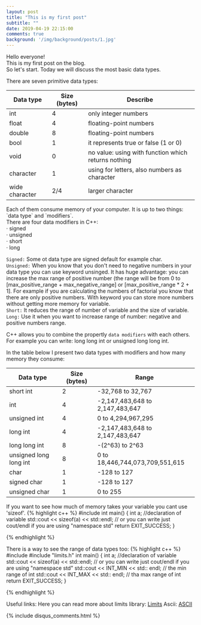 ```yaml
---
layout: post
title: "This is my first post"
subtitle: ""
date: 2019-04-19 22:15:00
comments: true
background: '/img/background/posts/1.jpg'
---
```

Hello everyone! <br />
This is my first post on the blog. <br />
So let's start. Today we will discuss the most basic data types.<br />
<!--more-->
There are seven primitive data types:<br/>
<table class="table">
  <thead>
    <tr>
      <th scope="col">Data type</th>
      <th scope="col">Size (bytes)</th>
      <th scope="col">Describe</th>
    </tr>
  </thead>
  <tbody>
    <tr>
      <td>int</td>
      <td>4</td>
      <td>only integer numbers</td>
    </tr>
    <tr>
      <td>float</td>
      <td>4</td>
      <td>floating-point numbers </td>
    </tr>
    <tr>
      <td>double</td>
      <td>8</td>
      <td>floating-point numbers </td>
    </tr>
     <tr>
      <td>bool</td>
      <td>1</td>
       <td>it represents true or false (1 or 0)</td>
    </tr>
    <tr>
      <td>void</td>
      <td>0</td>
      <td>no value: using with function which returns nothing</td>
    </tr>
    <tr>
      <td>character</td>
      <td>1</td>
      <td>using for letters, also numbers as character</td>
    </tr>
    <tr>
      <td>wide character</td>
      <td>2/4</td>
      <td>larger character</td>
    </tr>
  </tbody>
</table>
Each of them consume memory of your computer. It is up to two things: `data type` and `modifiers`. <br />
There are four data modifiers in C++: <br />
&middot; signed <br/>
&middot; unsigned <br/>
&middot; short <br/>
&middot; long <br/>


`Signed:` Some ot data type are signed default for example char. <br />
`Unsigned:` When you know that you don't need to negative numbers in your data type you can use keyword unsinged. It has huge advantage:
you can increase the max range of positive number (the range will be from 0 to [max_positive_range + max_negative_range] or [max_positive_range * 2 + 1].
For example if you are calculating the numbers of factorial you know that there are only positive numbers. With keyword you can store more numbers without getting more memory for variable. <br />
`Short:` It reduces the range of number of variable and the size of variable. <br />
`Long:` Use it when you want to increase range of number: negative and positive numbers range. <br />

C++ allows you to combine the propertly `data modifiers` with each others. For example you can write:
long long int or unsigned long long int.

In the table below I present two data types with modifiers and how many memory they consume:

<table class="table">
  <thead>
    <tr>
      <th scope="col">Data type</th>
      <th scope="col">Size (bytes)</th>
      <th scope="col">Range</th>
    </tr>
  </thead>
  <tbody>
    <tr>
      <td>short int</td>
      <td>2</td>
      <td>-32,768 to 32,767</td>
    </tr>
    <tr>
      <td>int</td>
      <td>4</td>
      <td>-2,147,483,648 to 2,147,483,647</td>
    </tr>
    <tr>
      <td>unsigned int</td>
      <td>4</td>
      <td>0 to 4,294,967,295</td>
    </tr>
     <tr>
      <td>long int</td>
      <td>4</td>
      <td>	-2,147,483,648 to 2,147,483,647</td>
    </tr>
    <tr>
      <td>long long int</td>
      <td>8</td>
      <td>-(2^63) to 2^63</td>
    </tr>
    <tr>
      <td>unsigned long long int</td>
      <td>8</td>
      <td>0 to 18,446,744,073,709,551,615</td>
    </tr>
    <tr>
      <td>char</td>
      <td>1</td>
      <td>-128 to 127</td>
    </tr>
     <tr>
      <td>signed char</td>
      <td>1</td>
      <td>-128 to 127</td>
    </tr>
     <tr>
      <td>unsigned char</td>
      <td>1</td>
      <td>0 to 255</td>
    </tr>
  </tbody>
</table>

If you want to see how much of memory takes your variable you cant use 'sizeof'. 
{% highlight c++ %}
#include <iostream>
int main()
{
  int a; //declaration of variable 
  std::cout << sizeof(a) << std::endl; // or you can write just cout/endl if you are using "namespace std"
  return EXIT_SUCCESS;
}

{% endhighlight %}

There is a way to see the range of data types too:
{% highlight c++ %}
#include <iostream>
#include "limits.h"
int main()
{
  int a; //declaration of variable 
  std::cout << sizeof(a) << std::endl; // or you can write just cout/endl if you are using "namespace std"
  std::cout << INT_MIN << std:: endl; // the min range of int
  std::cout << INT_MAX << std:: endl; // tha max range of int
  return EXIT_SUCCESS;
}

{% endhighlight %}

Useful links:
Here you can read more about limits library: 
[Limits][limits.h]
Ascii: 
[ASCII][asciilink]

[limits.h]: http://www.cplusplus.com/reference/climits
[asciilink]: https://en.cppreference.com/w/cpp/language/ascii

{% include disqus_comments.html %}